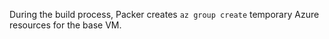 During the build process, Packer creates `az group create` temporary Azure resources for the base VM.